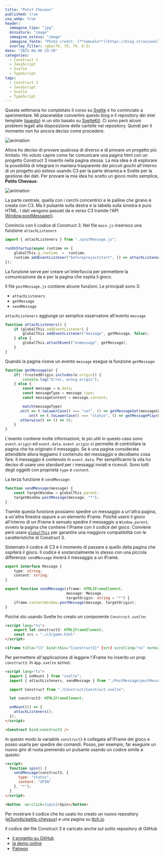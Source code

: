 ```yaml
---
title: "Petit Chevaux"
published: true
usa_webp: true
header:
  immagine_tipo: "jpg"
  miniatura: "image"
  immagine_estesa: "image"
  immagine_fonte: "Photo credit: [**Samuele**](https://blog.stranianelli.com/)"
  overlay_filter: rgba(79, 79, 79, 0.5)
date: "2021-06-06 23:30"
categories:
  - Construct 3
  - JavaScript
  - Svelte
  - TypeScript
tags:
  - Construct 3
  - JavaScript
  - Svelte
  - TypeScript
---
```


Questa settimana ho completato il corso su [Svelte](https://svelte.dev/) e ho cominciato a sperimentare. Mi piacerebbe convertire questo blog e il repository dei miei template ([questo](https://github.com/el3um4s/construct-demo)) in un sito basato su [SvelteKit](https://kit.svelte.dev/). Ci sono però alcuni problemi legati alla disposizione delle cartelle nel repository. Quindi per il momento non ho ancora deciso come procedere.

![animation](https://raw.githubusercontent.com/el3um4s/strani-anelli-blog/master/_posts/2021/2021-06-06-petits-chevaux/showcase-c3-projects.gif)

Allora ho deciso di provare qualcosa di diverso e di provare un progetto più limitato. Ho voluto capire come far comunicare una pagina html con un progetto Construct 3 inserito nella pagina stessa. La mia idea è di esplorare la possibilità di integrare in maniera trasparente dei piccoli giochi all'interno di un progetto più esteso usando C3 per la parte dinamica e Svelte per la gestione dei dati. Per provare la mia idea ho scelto un gioco molto semplice, **Petits Chevaux**:

![animation](https://raw.githubusercontent.com/el3um4s/strani-anelli-blog/master/_posts/2021/2021-06-06-petits-chevaux/animation.gif)

La parte centrale, quella con i cerchi concentrici e le palline che girano è creata con C3. Ma il pulsante sulla destra e la tabella sulla sinistra è puro HTML. I dati vengono passati da e verso C3 tramite l'API [Window.postMessage()](https://developer.mozilla.org/en-US/docs/Web/API/Window/postMessage).

Comincio con il codice di Construct 3. Nel file `main.js` inserisco una funzione `attachListeners`

```js
import { attachListeners } from "./postMessage.js";

runOnStartup(async runtime => {
	globalThis.g_runtime  =  runtime;
	runtime.addEventListener("beforeprojectstart", () => attachListeners());
});
```
La funzione serve per creare un'interfaccia per permettere la comunicazione da e per la pagina che ospita il gioco.

Il file `postMessage.js` contiene alcune funzioni. Le principali sono 3:

- `attachListeners`
- `getMessage`
- `sendMessage`

`attachListeners` aggiunge un semplice osservatore all'evento `message`

```js
function attachListeners() {
	if (globalThis.addEventListener) {
		globalThis.addEventListener("message", getMessage, false);
	} else {
		globalThis.attachEvent("onmessage", getMessage);
	}
}
```

Quando la pagina riceve un evento `message` esegue la funzione `getMessage`:

```js
function getMessage(e) {
	if( !trustedOrigin.includes(e.origin)) {
		console.log("Error, wrong origin");
	} else {
		const message = e.data;
		const messageType = message.type;
		const messageContent = message.content;

		match(messageType)
      .on(t => t.toLowerCase() === "set", () => getMessageSet(messageContent))
		  .on(t => t.toLowerCase() === "status", () => getMessagePlay(messageContent))
      .otherwise(t => () => 0);
	}
}
```

L'evento contiene molte informazioni, le più utili in questo caso sono `event.origin` ed `event.data`. `event.origin` ci permette di controllare la pagina che ha originato il messaggio. Se è una pagina considerata attendibile allora leggiamo il contenuto del messaggio e decidiamo cosa fare. Il messaggio è contenuto in `event.data`. Per semplificarmi la vita ho deciso di usare uno standard per i messaggi inviati e ricevuti. Sono tutti degli oggetti con proprietà `type` e `content`. 

La terza funzione è `sendMessage`:

```js
function sendMessage(message) {
	const targetWindow = globalThis.parent;
	targetWindow.postMessage(message, "*");
}
```

Tramite questa funzione possiamo spedire un messaggio a un'altra pagina, a un'altra finestra oppure a un elemento iFrame. Poiché userò il gioco all'interno di un iFrame è sensato spedire il messaggio a `Window.parent`, ovvero la pagina che contiene l'iFrame con il codice del gioco. Conviene però usare [`globalThis`](https://developer.mozilla.org/en-US/docs/Web/JavaScript/Reference/Global_Objects/globalThis) per garantire una maggiore compatibilità con le caratteristiche di Construct 3.

Sistemato il codice di C3 è il momento di passare a quello della pagina che ospiterà il gioco. Il codice é sostanzialmente lo stesso con una piccola differenza: `sendMessage` invierà il messaggio a un iFrame.

```ts
export interface Message {
    type: string;
    content: string;
}

export function sendMessage(iframe: HTMLIFrameElement, 
                            message: Message, 
                            targetOrigin: string = "*") {
    iframe.contentWindow.postMessage(message, targetOrigin);
}
```

Poiché sto usando Svelte ho creato un componente `Construct.svelte`:

```html
<script lang="ts">
    export let construct3: HTMLIFrameElement;
    const src = "./c3/game.html"
</script>

<iframe title="C3" bind:this="{construct3}" {src} scrolling="no" noresize="noresize" /> 
```

Per permettere all'applicazione di leggere l'iFrame ho inserito un prop `construct3`. In `App.svelte` scrivo:

```html
<script lang="ts">
  import { onMount } from "svelte";
  import { attachListeners, sendMessage } from "./PostMessage/postMessage";

  import Construct from "./Construct/Construct.svelte";

  let construct3: HTMLIFrameElement;

  onMount(() => {
    attachListeners();
  });
</script>

<Construct bind:construct3 />
```

In questo modo la variabile `construct3` è collegata all'iFrame del gioco e posso usarla per spedire dei comandi. Posso, per esempio, far eseguire un nuovo giro di ruota premendo un pulsante usando un codice simile a questo:

```html
<script>
  function spin() {
    sendMessage(construct3, {
      type: "status",
      content: "SPIN"
    }, "*");
  }
</script>

<button  on:click={spin}>Spin</button>
```

Per mostrare il codice che ho usato ho creato un nuovo repository ([el3um4s/petits-chevaux](https://github.com/el3um4s/petits-chevaux)) e una pagina su [Itch.io](https://el3um4s.itch.io/petits-chevaux).

Il codice del file Construct 3 è caricato anche sul solito repository di GitHub

- [il progetto su GitHub](https://github.com/el3um4s/construct-demo)
- [la demo online](https://el3um4s.github.io/petits-chevaux/)
- [Patreon](https://www.patreon.com/el3um4s)